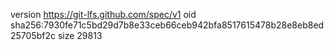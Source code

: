 version https://git-lfs.github.com/spec/v1
oid sha256:7930fe71c5bd29d7b8e33ceb66ceb942bfa8517615478b28e8eb8ed25705bf2c
size 29813

